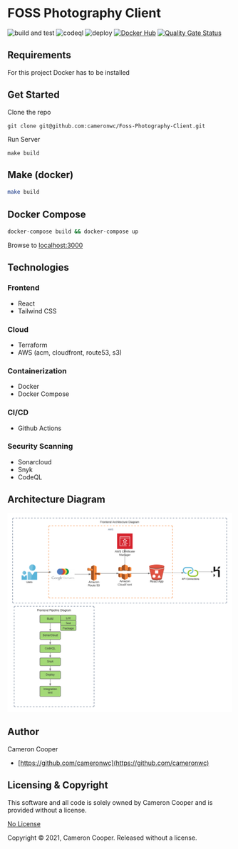 # FOSS Photography Client

![build and test](https://github.com/cameronwc/Foss-Photography-Client/actions/workflows/main.yml/badge.svg)
![codeql](https://github.com/cameronwc/Foss-Photography-Client/actions/workflows/codeql.yml/badge.svg)
![deploy](https://github.com/cameronwc/Foss-Photography-Client/actions/workflows/deploy.yml/badge.svg)
[![Docker Hub](https://img.shields.io/docker/cloud/build/cameronwc/Foss-Photography-Client?label=Docker&style=flat)](https://hub.docker.com/r/cameronwc/Foss-Photography-Client/builds)
[![Quality Gate Status](https://sonarcloud.io/api/project_badges/measure?project=cameronwc_Foss-Photography-Client&metric=alert_status)](https://sonarcloud.io/dashboard?id=cameronwc_Foss-Photography-Client)

## Requirements
For this project Docker has to be installed

## Get Started
Clone the repo
```
git clone git@github.com:cameronwc/Foss-Photography-Client.git
```

Run Server
```
make build
```

## Make (docker)

```bash
make build
```

## Docker Compose

```bash
docker-compose build && docker-compose up
```

Browse to [localhost:3000](localhost:3000)

## Technologies

### Frontend
* React
* Tailwind CSS

### Cloud
* Terraform
* AWS (acm, cloudfront, route53, s3)

### Containerization
* Docker
* Docker Compose

### CI/CD
* Github Actions

### Security Scanning
* Sonarcloud
* Snyk
* CodeQL

## Architecture Diagram

![arch-diagram](docs/img/arch-diagram.png)

## Author
Cameron Cooper
* [https://github.com/cameronwc](https://github.com/cameronwc)

## Licensing & Copyright

This software and all code is solely owned by Cameron Cooper and is provided without a license.

[No License](https://choosealicense.com/no-permission/)

Copyright © 2021, Cameron Cooper. Released without a license.